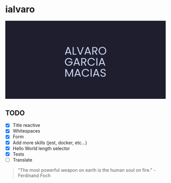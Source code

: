 # ialvaro


![azama_next](public/images/readme/demo.png)

## TODO
- [x] Title reactive
- [x] Whitespaces
- [x] Form
- [x] Add more skills (jest, docker, etc...)
- [x] Hello World length selector
- [x] Tests
- [ ] Translate

> "The most powerful weapon on earth is the human soul on fire." - Ferdinand Foch
